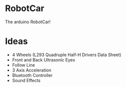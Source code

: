 # RobotCar
The arduino RobotCar!

# Ideas
- 4 Wheels (L293 Quadruple Half-H Drivers Data Sheet)
- Front and Back Ultrasonic Eyes
- Follow Line
- 3 Axis Acceleration
- Bluetooth Controller
- Sound Effects
